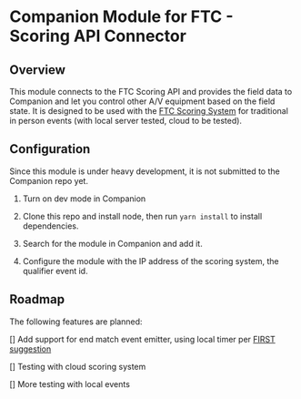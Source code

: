 # Companion Module for FTC - Scoring API Connector

## Overview

This module connects to the FTC Scoring API and provides the field data to Companion and let you control other
A/V equipment based on the field state.
It is designed to be used with the [FTC Scoring System](https://github.com/FIRST-Tech-Challenge/scorekeeper)
for traditional in person events (with local server tested, cloud to be tested).

## Configuration

Since this module is under heavy development, it is not submitted to the Companion repo yet.

1. Turn on dev mode in Companion

1. Clone this repo and install node, then run `yarn install` to install dependencies.

1. Search for the module in Companion and add it.

1. Configure the module with the IP address of the scoring system, the qualifier event id.

## Roadmap

The following features are planned:

[] Add support for end match event emitter, using local timer per [FIRST suggestion](https://github.com/FIRST-Tech-Challenge/scorekeeper/issues/669)

[] Testing with cloud scoring system

[] More testing with local events
